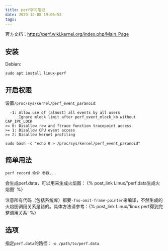 ```yaml
---
title: perf学习笔记
date: 2023-12-08 19:06:53
tags:
---
```


官方文档：<https://perf.wiki.kernel.org/index.php/Main_Page>

## 安装

Debian:

```shell
sudo apt install linux-perf
```

## 开启权限

设置`/proc/sys/kernel/perf_event_paranoid`:

```text
  -1: Allow use of (almost) all events by all users
      Ignore mlock limit after perf_event_mlock_kb without CAP_IPC_LOCK
>= 0: Disallow raw and ftrace function tracepoint access
>= 1: Disallow CPU event access
>= 2: Disallow kernel profiling
```

```shell
sudo bash -c "echo 0 > /proc/sys/kernel/perf_event_paranoid"
```

## 简单用法

```shell
perf record 命令 参数...
```

会生成perf.data，可以用来生成火焰图： {% post_link Linux/'perf.data生成火焰图' %}

注意所有代码（包括系统库）都要`-fno-omit-frame-pointer`来编译，不然生成的火焰图调用关系是错的。具体方法请参考：{% post_link Linux/'linux perf得到完整调用关系' %}

## 选项

指定`perf.data`的路径：`-o /path/to/perf.data`

